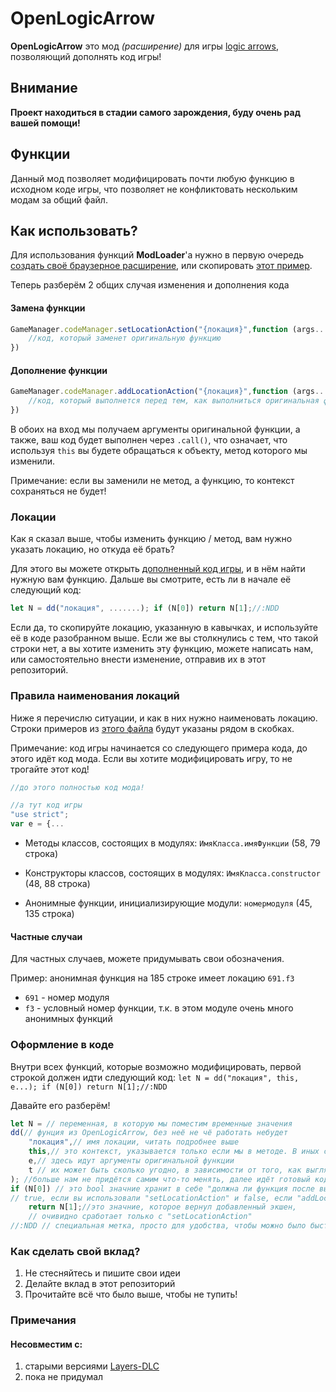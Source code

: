 # OpenLogicArrow
**OpenLogicArrow** это мод *(расширение)*
для игры [logic arrows](https://logic-arrows.io/), позволяющий дополнять код игры!

## Внимание
**Проект находиться в стадии самого зарождения, буду очень рад вашей помощи!**

## Функции
Данный мод позволяет модифицировать почти любую функцию в исходном коде игры,
что позволяет не конфликтовать нескольким модам за общий файл.

## Как использовать?
Для использования функций **ModLoader**'а нужно в первую очередь
[создать своё браузерное расширение](https://habr.com/ru/articles/703330/),
или скопировать [этот пример](ExempleMod).

Теперь разберём 2 общих случая изменения и дополнения кода

#### Замена функции
``` js
GameManager.codeManager.setLocationAction("{локация}",function (args...) {
    //код, который заменет оригинальную функцию
})
```
#### Дополнение функции
``` js
GameManager.codeManager.addLocationAction("{локация}",function (args...) {
    //код, который выполнется перед тем, как выполниться оригинальная функция
})
```


В обоих на вход мы получаем аргументы оригинальной функции, а также,
ваш код будет выполнен через `.call()`, что означает,
что используя `this` вы будете обращаться к объекту, метод которого мы изменили.

Примечание: если вы заменили не метод, а функцию, то контекст сохраняться не будет!

### Локации
Как я сказал выше, чтобы изменить функцию / метод,
вам нужно указать локацию, но откуда её брать?

Для этого вы можете открыть [дополненный код игры](OpenLogicArrows/scripts/mapCode.js),
и в нём найти нужную вам функцию. Дальше вы смотрите, есть ли в начале её следующий код:
``` js
let N = dd("локация", .......); if (N[0]) return N[1];//:NDD
```
Если да, то скопируйте локацию, указанную в кавычках,
и используйте её в коде разобранном выше.
Если же вы столкнулись с тем, что такой строки нет, а вы хотите изменить эту функцию,
можете написать нам, или самостоятельно внести изменение, отправив их в этот репозиторий.
### Правила наименования локаций
Ниже я перечислю ситуации, и как в них нужно наименовать локацию.
Строки примеров из [этого файла](OpenLogicArrows/scripts/mapCode.js) будут указаны рядом в скобках.

Примечание: код игры начинается со следующего примера кода, до этого идёт код мода.
Если вы хотите модифицировать игру, то не трогайте этот код!
``` js
//до этого полностью код мода!

//а тут код игры
"use strict";
var e = {...
```

 - Методы классов, состоящих в модулях: `ИмяКласса.имяФункции` (58, 79 строка)

 - Конструкторы классов, состоящих в модулях: `ИмяКласса.constructor` (48, 88 строка)

 - Анонимные функции, инициализирующие модули: `номермодуля` (45, 135 строка)

#### Частные случаи
Для частных случаев, можете придумывать свои обозначения.

Пример: анонимная функция на 185 строке имеет локацию `691.f3`
 - `691` - номер модуля
 - `f3` - условный номер функции, т.к. в этом модуле очень много анонимных функций
### Оформление в коде
Внутри всех функций, которые возможно модифицировать, первой строкой должен идти следующий код:
`let N = dd("локация", this, e...); if (N[0]) return N[1];//:NDD`

Давайте его разберём!
```js
let N = // переменная, в которую мы поместим временные значения
dd(// фунция из OpenLogicArrow, без неё не чё работать небудет
    "локация",// имя локации, читать подробнее выше
    this,// это контекст, указывается только если мы в методе. В иных случаях пишем null
    e,// здесь идут аргументы оригинальной функции
    t // их может быть сколько угодно, в зависимости от того, как выглядит оригинальный код
); //больше нам не придётся самим что-то менять, далее идёт готовый код.
if (N[0]) // это bool значние хранит в себе "должна ли функция после выполнения завершиться"
// true, если вы использовали "setLocationAction" и false, если "addLocationAction"
    return N[1];//это значние, которое вернул добавленный экшен,
    // очивидно сработает только с "setLocationAction"
//:NDD // специальная метка, просто для удобства, чтобы можно было быстро найти нужные строки
```
### Как сделать свой вклад?
1. Не стесняйтесь и пишите свои идеи
2. Делайте вклад в этот репозиторий
3. Прочитайте всё что было выше, чтобы не тупить!

### Примечания
#### Несовместим с:
1. старыми версиями [Layers-DLC](https://github.com/Fotiska/Layers-DLC)
2. пока не придумал